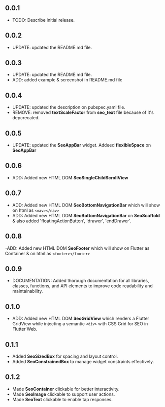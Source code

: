 ## 0.0.1

- TODO: Describe initial release.

## 0.0.2

- UPDATE: updated the README.md file.

## 0.0.3

- UPDATE: updated the README.md file.
- ADD: added example & screenshot in README.md file

## 0.0.4

- UPDATE: updated the description on pubspec.yaml file.
- REMOVE: removed **textScaleFactor** from **seo_text** file because of it's depcrecated.

## 0.0.5

- UPDATE: updated the **SeoAppBar** widget. Addeed **flexibleSpace** on **SeoAppBar**

## 0.0.6

- ADD: Added new HTML DOM **SeoSingleChildScrollView**

## 0.0.7

- ADD: Added new HTML DOM **SeoBottomNavigationBar** which will show on html as `<nav></nav>`
- ADD: Added new HTML DOM **SeoBottomNavigationBar** on **SeoScaffold** & also added 'floatingActionButton', 'drawer', 'endDrawer'.

## 0.0.8

-ADD: Added new HTML DOM **SeoFooter** which will show on Flutter as Container & on html as `<footer></footer>`

## 0.0.9

- DOCUMENTATION: Added thorough documentation for all libraries, classes, functions, and API elements to improve code readability and maintainability.

## 0.1.0

- ADD: Added new HTML DOM **SeoGridView** which renders a Flutter GridView while injecting a semantic `<div>` with CSS Grid for SEO in Flutter Web.

## 0.1.1

- Added **SeoSizedBox** for spacing and layout control.
- Added **SeoConstrainedBox** to manage widget constraints effectively.

## 0.1.2

- Made **SeoContainer** clickable for better interactivity.
- Made **SeoImage** clickable to support user actions.
- Made **SeoText** clickable to enable tap responses.
